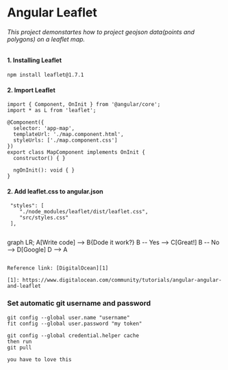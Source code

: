 # Angular Leaflet

###### This project demonstartes how to project geojson data(points and polygons) on a leaflet map.

#### 1. Installing Leaflet
```
npm install leaflet@1.7.1
```
#### 2. Import Leaflet
```
import { Component, OnInit } from '@angular/core';
import * as L from 'leaflet';

@Component({
  selector: 'app-map',
  templateUrl: './map.component.html',
  styleUrls: ['./map.component.css']
})
export class MapComponent implements OnInit {
  constructor() { }

  ngOnInit(): void { }
}
```

#### 2. Add leaflet.css to angular.json
```
 "styles": [
    "./node_modules/leaflet/dist/leaflet.css",
    "src/styles.css"
 ],
 
```
graph LR;
    A[Write code] --> B{Dode it work?}
    B -- Yes --> C[Great!]
    B -- No --> D[Google]
    D --> A
```

Reference link: [DigitalOcean][1]

[1]: https://www.digitalocean.com/community/tutorials/angular-angular-and-leaflet

```

### Set automatic git username and password
````
git config --global user.name "username"
fit config --global user.password "my token"

git config --global credential.helper cache
then run 
git pull

you have to love this 
